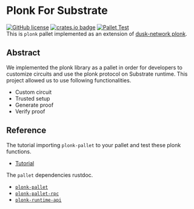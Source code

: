 # Plonk For Substrate
 [![GitHub license](https://img.shields.io/badge/license-GPL3%2FApache2-blue)](#LICENSE) [![crates.io badge](https://img.shields.io/crates/v/plonk-pallet.svg)](https://crates.io/crates/plonk-pallet) [![Pallet Test](https://github.com/PlasmNetwork/plonk/actions/workflows/pallet.yml/badge.svg)](https://github.com/PlasmNetwork/plonk/actions/workflows/pallet.yml)  
This is `plonk` pallet implemented as an extension of [dusk-network plonk](https://github.com/dusk-network/plonk).

## Abstract

We implemented the plonk library as a pallet in order for developers to customize circuits and use the plonk protocol on Substrate runtime. This project allowed us to use following functionalities.

- Custom circuit
- Trusted setup
- Generate proof
- Verify proof

## Reference

The tutorial importing `plonk-pallet` to your pallet and test these plonk functions.
- [Tutorial](https://astarnetwork.github.io/plonk/)  

The `pallet` dependencies rustdoc.
- [`plonk-pallet`](https://docs.rs/plonk-pallet/latest/plonk_pallet/)  
- [`plonk-pallet-rpc`](https://docs.rs/plonk-pallet-rpc/latest/plonk_pallet_rpc/)  
- [`plonk-runtime-api`](https://docs.rs/plonk-runtime-api/latest/plonk_runtime_api/)
